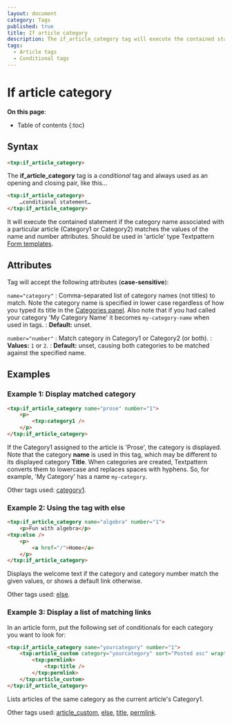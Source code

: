 ```yaml
---
layout: document
category: Tags
published: true
title: If article category
description: The if_article_category tag will execute the contained statement if the category name associated with a particular article matches.
tags:
  - Article tags
  - Conditional tags
---
```


# If article category

**On this page**:

* Table of contents
{:toc}

## Syntax

~~~ html
<txp:if_article_category>
~~~

The **if_article_category** tag is a *conditional* tag and always used as an opening and closing pair, like this…

~~~ html
<txp:if_article_category>
    …conditional statement…
</txp:if_article_category>
~~~

It will execute the contained statement if the category name associated with a particular article (Category1 or Category2) matches the values of the name and number attributes. Should be used in 'article' type Textpattern [Form templates](/themes/form-templates-explained).

## Attributes

Tag will accept the following attributes (**case-sensitive**):

`name="category"`
: Comma-separated list of category names (not titles) to match. Note the category name is specified in lower case regardless of how you typed its title in the [Categories panel](/administration/categories-panel). Also note that if you had called your category 'My Category Name' it becomes `my-category-name` when used in tags.
: **Default:** unset.

`number="number"`
: Match category in Category1 or Category2 (or both).
: **Values:** `1` or `2`.
: **Default:** unset, causing both categories to be matched against the specified name.

## Examples

### Example 1: Display matched category

~~~ html
<txp:if_article_category name="prose" number="1">
    <p>
        <txp:category1 />
    </p>
</txp:if_article_category>
~~~

If the Category1 assigned to the article is 'Prose', the category is displayed. Note that the category **name** is used in this tag, which may be different to its displayed category **Title**. When categories are created, Textpattern converts them to lowercase and replaces spaces with hyphens. So, for example, 'My Category' has a name `my-category`.

Other tags used: [category1](/tags/category1).

### Example 2: Using the tag with else

~~~ html
<txp:if_article_category name="algebra" number="1">
    <p>Fun with algebra</p>
<txp:else />
    <p>
        <a href="/">Home</a>
    </p>
</txp:if_article_category>
~~~

Displays the welcome text if the category and category number match the given values, or shows a default link otherwise.

Other tags used: [else](/tags/else).

### Example 3: Display a list of matching links

In an article form, put the following set of conditionals for each category you want to look for:

~~~ html
<txp:if_article_category name="yourcategory" number="1">
    <txp:article_custom category="yourcategory" sort="Posted asc" wraptag="ul" break="li">
        <txp:permlink>
            <txp:title />
        </txp:permlink>
    </txp:article_custom>
</txp:if_article_category>
~~~

Lists articles of the same category as the current article's Category1.

Other tags used: [article_custom](/tags/article_custom), [else](/tags/else), [title](/tags/title), [permlink](/tags/permlink).

